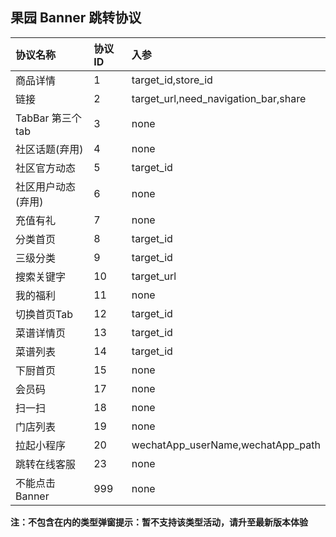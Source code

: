 ## 果园 Banner 跳转协议

协议名称 | 协议 ID | 入参 
:--|:--|:--
商品详情				|1		|target_id,store_id
链接					|2 		|target_url,need_navigation_bar,share
TabBar 第三个 tab		|3 		|none
社区话题(弃用)			|4 		|none
社区官方动态			|5 		|target_id
社区用户动态(弃用)		|6 		|none
充值有礼				|7 		|none
分类首页				|8 		|target_id
三级分类				|9 		|target_id
搜索关键字				|10		|target_url
我的福利				|11		|none
切换首页Tab				|12		|target_id
菜谱详情页				|13		|target_id
菜谱列表				|14		|target_id
下厨首页				|15		|none
会员码					|17		|none
扫一扫					|18		|none
门店列表				|19		|none
拉起小程序				|20		|wechatApp_userName,wechatApp_path
跳转在线客服			|23		|none
不能点击 Banner		|999	|none

**注：不包含在内的类型弹窗提示：暂不支持该类型活动，请升至最新版本体验**

